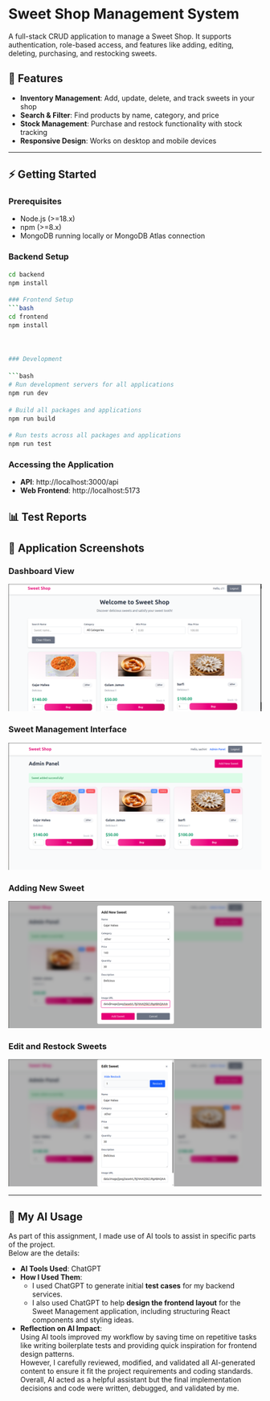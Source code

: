 # Sweet Shop Management System

A full-stack CRUD application to manage a Sweet Shop.
It supports authentication, role-based access, and features like adding, editing, deleting, purchasing, and restocking sweets.

## 🚀 Features

- **Inventory Management**: Add, update, delete, and track sweets in your shop
- **Search & Filter**: Find products by name, category, and price
- **Stock Management**: Purchase and restock functionality with stock tracking
- **Responsive Design**: Works on desktop and mobile devices

---

## ⚡ Getting Started

### Prerequisites
- Node.js (>=18.x)  
- npm (>=8.x)  
- MongoDB running locally or MongoDB Atlas connection  

### Backend Setup
```bash
cd backend
npm install

### Frontend Setup
```bash
cd frontend
npm install



### Development

```bash
# Run development servers for all applications
npm run dev

# Build all packages and applications
npm run build

# Run tests across all packages and applications
npm run test
```

### Accessing the Application

- **API**: http://localhost:3000/api
- **Web Frontend**: http://localhost:5173

## 📊 Test Reports


## 📱 Application Screenshots

### Dashboard View

![Dashboard View](./screenshots/ss1.png)

### Sweet Management Interface

![Sweet Management Admin Panel](./screenshots/ss2.png)

### Adding New Sweet

![Add Sweet Form](./screenshots/ss4.png)

### Edit and Restock Sweets

![Edit & Restock](./screenshots/ss5.png)

---

## 🤖 My AI Usage

As part of this assignment, I made use of AI tools to assist in specific parts of the project.  
Below are the details:

- **AI Tools Used**: ChatGPT  
- **How I Used Them**:  
  - I used ChatGPT to generate initial **test cases** for my backend services.  
  - I also used ChatGPT to help **design the frontend layout** for the Sweet Management application, including structuring React components and styling ideas.  
- **Reflection on AI Impact**:  
  Using AI tools improved my workflow by saving time on repetitive tasks like writing boilerplate tests and providing quick inspiration for frontend design patterns.  
  However, I carefully reviewed, modified, and validated all AI-generated content to ensure it fit the project requirements and coding standards.  
  Overall, AI acted as a helpful assistant but the final implementation decisions and code were written, debugged, and validated by me.  
